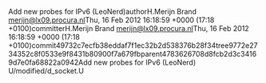 Add new probes for IPv6 (LeoNerd)authorH.Merijn Brand <merijn@lx09.procura.nl>Thu,
16 Feb 2012 16:18:59 +0000 (17:18 +0100)committerH.Merijn Brand <merijn@lx09.procura.nl>Thu,
16 Feb 2012 16:18:59 +0000 (17:18
+0100)commit49732c7ecfb38eddaf7f1ec32b2d538376b28f34tree9772e2734352c8f0533e9f8431b80900f7a679fbparent4783626708d8fcb2d3c34169d7e0fa68822a0942Add new probes for IPv6 (LeoNerd)  
U/modified/d_socket.U
